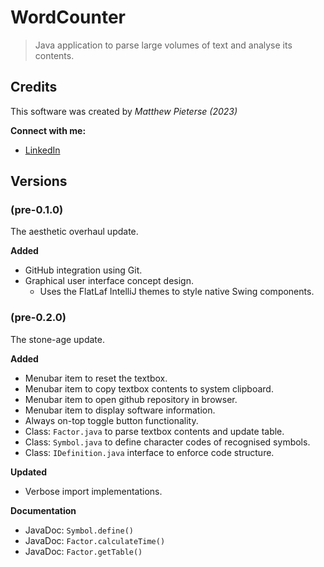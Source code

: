 # WordCounter

> Java application to parse large volumes of text and analyse its contents.

## Credits

This software was created by *Matthew Pieterse (2023)*

**Connect with me:**

- [LinkedIn](https://www.linkedin.com/in/matthew-pieterse-183705254/)

## Versions

### (pre-0.1.0)

The aesthetic overhaul update.

**Added**

- GitHub integration using Git.
- Graphical user interface concept design.
    - Uses the FlatLaf IntelliJ themes to style native Swing components.

### (pre-0.2.0)

The stone-age update.

**Added**

- Menubar item to reset the textbox.
- Menubar item to copy textbox contents to system clipboard.
- Menubar item to open github repository in browser.
- Menubar item to display software information.
- Always on-top toggle button functionality.
- Class: `Factor.java` to parse textbox contents and update table.
- Class: `Symbol.java` to define character codes of recognised symbols.
- Class: `IDefinition.java` interface to enforce code structure.

**Updated**

- Verbose import implementations.

**Documentation**

- JavaDoc: `Symbol.define()`
- JavaDoc: `Factor.calculateTime()`
- JavaDoc: `Factor.getTable()`
